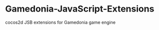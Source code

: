 Gamedonia-JavaScript-Extensions
===============================

cocos2d JSB extensions for Gamedonia game engine
